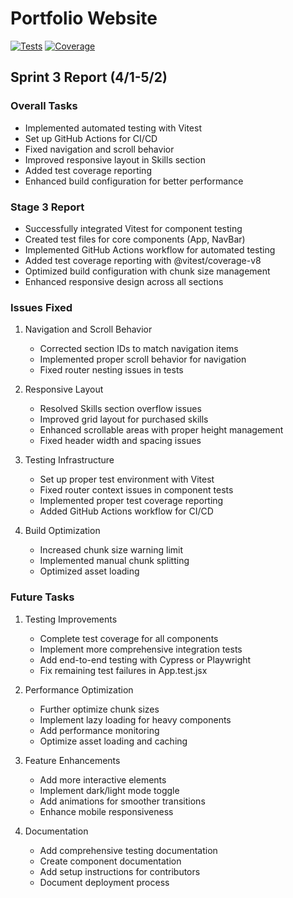 # Portfolio Website

[![Tests](https://github.com/jaclynpham/the-portfolio/actions/workflows/test.yml/badge.svg)](https://github.com/jaclynpham/the-portfolio/actions/workflows/test.yml)
[![Coverage](https://img.shields.io/badge/coverage-report-blue)](https://github.com/jaclynpham/the-portfolio/actions/workflows/test.yml)

## Sprint 3 Report (4/1-5/2)

### Overall Tasks
- Implemented automated testing with Vitest
- Set up GitHub Actions for CI/CD
- Fixed navigation and scroll behavior
- Improved responsive layout in Skills section
- Added test coverage reporting
- Enhanced build configuration for better performance

### Stage 3 Report
- Successfully integrated Vitest for component testing
- Created test files for core components (App, NavBar)
- Implemented GitHub Actions workflow for automated testing
- Added test coverage reporting with @vitest/coverage-v8
- Optimized build configuration with chunk size management
- Enhanced responsive design across all sections

### Issues Fixed
1. Navigation and Scroll Behavior
   - Corrected section IDs to match navigation items
   - Implemented proper scroll behavior for navigation
   - Fixed router nesting issues in tests

2. Responsive Layout
   - Resolved Skills section overflow issues
   - Improved grid layout for purchased skills
   - Enhanced scrollable areas with proper height management
   - Fixed header width and spacing issues

3. Testing Infrastructure
   - Set up proper test environment with Vitest
   - Fixed router context issues in component tests
   - Implemented proper test coverage reporting
   - Added GitHub Actions workflow for CI/CD

4. Build Optimization
   - Increased chunk size warning limit
   - Implemented manual chunk splitting
   - Optimized asset loading

### Future Tasks
1. Testing Improvements
   - Complete test coverage for all components
   - Implement more comprehensive integration tests
   - Add end-to-end testing with Cypress or Playwright
   - Fix remaining test failures in App.test.jsx

2. Performance Optimization
   - Further optimize chunk sizes
   - Implement lazy loading for heavy components
   - Add performance monitoring
   - Optimize asset loading and caching

3. Feature Enhancements
   - Add more interactive elements
   - Implement dark/light mode toggle
   - Add animations for smoother transitions
   - Enhance mobile responsiveness

4. Documentation
   - Add comprehensive testing documentation
   - Create component documentation
   - Add setup instructions for contributors
   - Document deployment process
